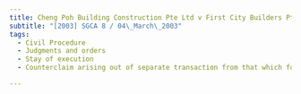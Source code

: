 ```yaml
---
title: Cheng Poh Building Construction Pte Ltd v First City Builders Pte Ltd 
subtitle: "[2003] SGCA 8 / 04\_March\_2003"
tags:
  - Civil Procedure
  - Judgments and orders
  - Stay of execution
  - Counterclaim arising out of separate transaction from that which forms subject matter of action

---
```


